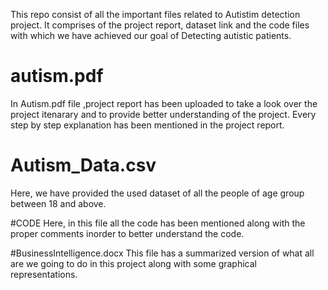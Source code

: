 
This repo consist of all the important files related to Autistim detection project. It comprises of the project report, dataset link and the code files with which we have achieved our goal of Detecting autistic patients.
# autism.pdf
In Autism.pdf file ,project report has been uploaded to take a look over the project itenarary and to provide better understanding of the project.
Every step by step explanation has been mentioned in the project report.

# Autism_Data.csv

Here, we have provided the used dataset of all the people of age group between 18 and above.


#CODE
Here, in this file all the code has been mentioned along with the proper comments inorder to better understand the code.


#BusinessIntelligence.docx
This file has a summarized version of what all are we going to do in this project along with some graphical representations.
